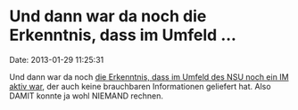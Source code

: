 Und dann war da noch die Erkenntnis, dass im Umfeld \...
========================================================

Date: 2013-01-29 11:25:31

Und dann war da noch [die Erkenntnis, dass im Umfeld des NSU noch ein IM
aktiv war](http://www.jungewelt.de/2013/01-29/011.php), der auch keine
brauchbaren Informationen geliefert hat. Also DAMIT konnte ja wohl
NIEMAND rechnen.
